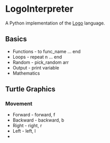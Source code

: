LogoInterpreter
===============

A Python implementation of the [Logo](https://el.media.mit.edu/logo-foundation) language.

## Basics

- Functions - to func_name ... end
- Loops - repeat n ... end
- Random - pick_random arr
- Output - print variable
- Mathematics 
## Turtle Graphics

### Movement

- Forward - forward, f
- Backward - backward, b
- Right - right, r
- Left - left, l
- 
